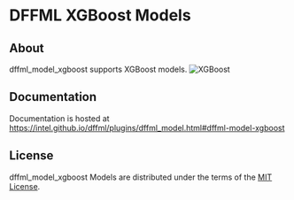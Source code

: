 # DFFML XGBoost Models

## About

dffml_model_xgboost supports XGBoost models.
![XGBoost](https://xgboost.readthedocs.io/en/latest/)

## Documentation

Documentation is hosted at https://intel.github.io/dffml/plugins/dffml_model.html#dffml-model-xgboost

## License

dffml_model_xgboost Models are distributed under the terms of the
[MIT License](LICENSE).